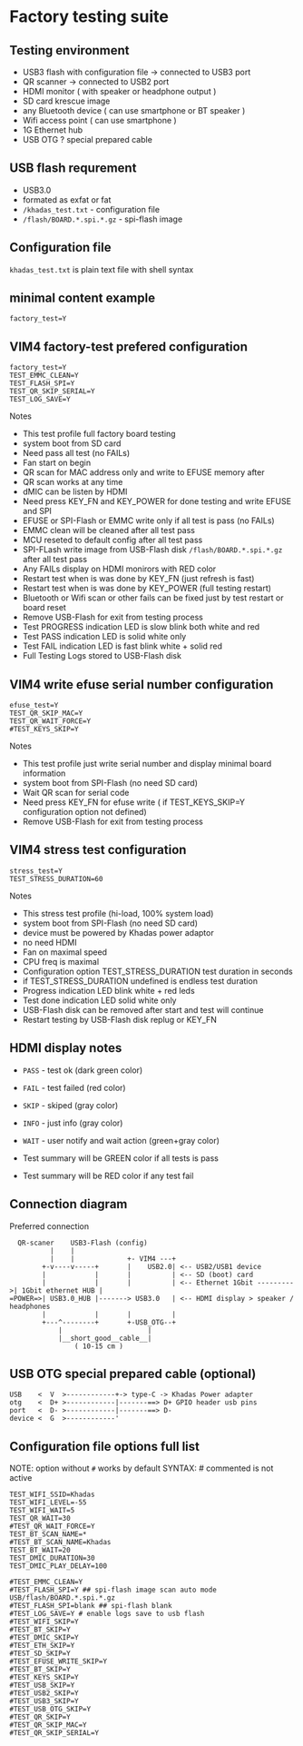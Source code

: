 # Factory testing suite

## Testing environment

- USB3 flash with configuration file -> connected to USB3 port
- QR scanner -> connected to USB2 port
- HDMI monitor ( with speaker or headphone output )
- SD card krescue image
- any Bluetooth device ( can use smartphone or BT speaker )
- Wifi access point ( can use smartphone )
- 1G Ethernet hub
- USB OTG ? special prepared cable

## USB flash requrement

- USB3.0
- formated as exfat or fat
- `/khadas_test.txt` - configuration file
- `/flash/BOARD.*.spi.*.gz` - spi-flash image

## Configuration file

`khadas_test.txt` is plain text file with shell syntax

## minimal content example

```
factory_test=Y
```

## VIM4 factory-test prefered configuration

```
factory_test=Y
TEST_EMMC_CLEAN=Y
TEST_FLASH_SPI=Y
TEST_QR_SKIP_SERIAL=Y
TEST_LOG_SAVE=Y
```

Notes

- This test profile full factory board testing
- system boot from SD card
- Need pass all test (no FAILs)
- Fan start on begin
- QR scan for MAC address only and write to EFUSE memory after
- QR scan works at any time
- dMIC can be listen by HDMI
- Need press KEY_FN and KEY_POWER for done testing and write EFUSE and SPI
- EFUSE or SPI-Flash or EMMC write only if all test is pass (no FAILs)
- EMMC clean will be cleaned after all test pass
- MCU reseted to default config after all test pass
- SPI-FLash write image from USB-Flash disk `/flash/BOARD.*.spi.*.gz` after all test pass
- Any FAILs display on HDMI monirors with RED color
- Restart test when is was done by KEY_FN (just refresh is fast)
- Restart test when is was done by KEY_POWER (full testing restart)
- Bluetooth or Wifi scan or other fails can be fixed just by test restart or board reset
- Remove USB-Flash for exit from testing process
- Test PROGRESS indication LED is slow blink both white and red
- Test PASS indication LED is solid white only
- Test FAIL indication LED is fast blink white + solid red
- Full Testing Logs stored to USB-Flash disk

## VIM4 write efuse serial number configuration

```
efuse_test=Y
TEST_QR_SKIP_MAC=Y
TEST_QR_WAIT_FORCE=Y
#TEST_KEYS_SKIP=Y

```

Notes

- This test profile just write serial number and display minimal board information
- system boot from SPI-Flash (no need SD card)
- Wait QR scan for serial code
- Need press KEY_FN for efuse write ( if TEST_KEYS_SKIP=Y configuration option not defined)
- Remove USB-Flash for exit from testing process

## VIM4 stress test configuration

```
stress_test=Y
TEST_STRESS_DURATION=60
```

Notes

- This stress test profile (hi-load, 100% system load)
- system boot from SPI-Flash (no need SD card)
- device must be powered by Khadas power adaptor
- no need HDMI
- Fan on maximal speed
- CPU freq is maximal
- Configuration option TEST_STRESS_DURATION test duration in seconds
- if TEST_STRESS_DURATION undefined is endless test duration
- Progress indication LED blink white + red leds
- Test done indication LED solid white only
- USB-Flash disk can be removed after start and test will continue
- Restart testing by USB-Flash disk replug or KEY_FN

## HDMI display notes

- `PASS` - test ok (dark green color)
- `FAIL` - test failed (red color)
- `SKIP` - skiped (gray color)
- `INFO` - just info (gray color)
- `WAIT` - user notify and wait action (green+gray color)

- Test summary will be GREEN color if all tests is pass
- Test summary will be RED color if any test fail

## Connection diagram

Preferred connection

```
  QR-scaner    USB3-Flash (config)
          |    |
          |    |             +- VIM4 ---+
        +-v----v-----+       |    USB2.0| <-- USB2/USB1 device
        |            |       |          | <-- SD (boot) card
        |            |       |          | <-- Ethernet 1Gbit --------->| 1Gbit ethernet HUB |
=POWER=>| USB3.0_HUB |-------> USB3.0   | <-- HDMI display > speaker / headphones
        |            |       |          |
        +---^--------+       +-USB_OTG--+
            |                     |
            |__short_good__cable__|
                ( 10-15 cm )
```

## USB OTG special prepared cable (optional)

```
USB    <  V  >------------+-> type-C -> Khadas Power adapter
otg    <  D+ >------------|-------==> D+ GPIO header usb pins
port   <  D- >------------|-------==> D-
device <  G  >------------'
```

## Configuration file options full list

NOTE: option without `#` works by default
SYNTAX: # commented is not active

```
TEST_WIFI_SSID=Khadas
TEST_WIFI_LEVEL=-55
TEST_WIFI_WAIT=5
TEST_QR_WAIT=30
#TEST_QR_WAIT_FORCE=Y
TEST_BT_SCAN_NAME=*
#TEST_BT_SCAN_NAME=Khadas
TEST_BT_WAIT=20
TEST_DMIC_DURATION=30
TEST_DMIC_PLAY_DELAY=100

#TEST_EMMC_CLEAN=Y
#TEST_FLASH_SPI=Y ## spi-flash image scan auto mode USB/flash/BOARD.*.spi.*.gz
#TEST_FLASH_SPI=blank ## spi-flash blank
#TEST_LOG_SAVE=Y # enable logs save to usb flash
#TEST_WIFI_SKIP=Y
#TEST_BT_SKIP=Y
#TEST_DMIC_SKIP=Y
#TEST_ETH_SKIP=Y
#TEST_SD_SKIP=Y
#TEST_EFUSE_WRITE_SKIP=Y
#TEST_BT_SKIP=Y
#TEST_KEYS_SKIP=Y
#TEST_USB_SKIP=Y
#TEST_USB2_SKIP=Y
#TEST_USB3_SKIP=Y
#TEST_USB_OTG_SKIP=Y
#TEST_QR_SKIP=Y
#TEST_QR_SKIP_MAC=Y
#TEST_QR_SKIP_SERIAL=Y

```
